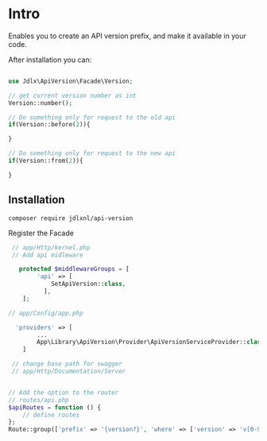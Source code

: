 # Intro
Enables you to create an API version prefix, and make it available in your code.

After installation you can:

```php

use Jdlx\ApiVersion\Facade\Version;

// get current version number as int
Version::number();

// Do something only for request to the old api
if(Version::before(2)){

}

// Do something only for request to the new api
if(Version::from(2)){

}
```

## Installation
```
composer require jdlxnl/api-version
```

Register the Facade
```php
 // app/Http/kernel.php
 // Add api midleware

   protected $middlewareGroups = [
        'api' => [
            SetApiVersion::class,
          ],
    ];

// app/Config/app.php

  'providers' => [
        ...
        App\Library\ApiVersion\Provider\ApiVersionServiceProvider::class
    ]

 // change base path for swagger
 // app/Http/Documentation/Server


// Add the option to the router
// routes/api.php
$apiRoutes = function () {
    // define routes
};
Route::group(['prefix' => '{version?}', 'where' => ['version' => 'v[0-9]+']], $apiRoutes);

```


